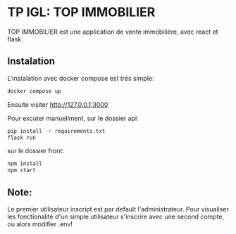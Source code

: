 # TP IGL: TOP IMMOBILIER

TOP IMMOBILIER est une application de vente immobilière, avec react et flask.

## Instalation

L'instalation avec docker compose est trés simple:

```bash
docker compose up
```
Ensuite visiter http://127.0.0.1:3000

Pour excuter manuellment, sur le dossier api:

```bash
pip install -r requirements.txt
flask run
```

sur le dossier front:

```bash
npm install
npm start
```


## Note:

Le premier utilisateur inscript est par default l'administrateur.
Pour visualiser les fonctionalité d'un simple utilisateur s'inscrire avec une second compte, ou alors modifier .env!